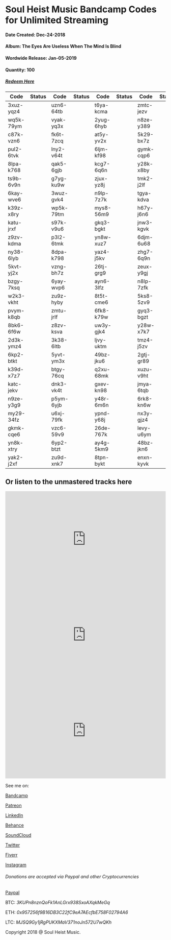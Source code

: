 # Soul Heist Music Bandcamp Codes for Unlimited Streaming
#### Date Created: Dec-24-2018
#### Album: **The Eyes Are Useless When The Mind Is Blind**
#### Wordwide Release: Jan-05-2019

#### Quantity: 100

##### [Redeem Here](http://soulheistmusic.bandcamp.com/yum)


**Code**  | **Status**	| **Code**  	| **Status** | **Code**		| **Status** | **Code**		| **Status**
------------- | -------------   |------------- | ------------- | ------------- | ----------------- | ------------- | -----------------
3xuz-yqz4     |			|uzn6-64tb | | t6ya-kcma     | |zmtc-jezv |
wq5k-79ym     |			|vyak-yq3x | |2yug-6hyb     | |n8ze-y389 |
c87k-vzn6     |			|fk6t-7zcq | | at5y-yv2x     | |5k29-bx7z |
pul2-6tvk     |			|lny2-v64t | |6ljm-kf98     | |gymk-cqp6 |
8lpa-k768     |			|qak5-6gjb | | kcg7-6q6n     ||y28k-x8by |
ts9b-6v9n     |			|g7yg-ku9w | |zjux-yz8j     | |tmk2-j2lf |
6kay-wve6     |			|3wuz-gvk4 | |n9lp-7z7k     | |tgya-kdva |
k39z-x8ry     |			|wp5k-79tm | |mys8-56m9     | |h67y-j6n6 |
katu-jrxf     |			|s97k-v9u6 | |gkq3-bgkt     | |jnw3-kgvk |
z9zv-kdma     |			|p3l2-6tmk | |yn8w-xuz7     | |6djm-6u68 |
ny38-6lyb     |			|8dpa-k798 | |yaz4-j5kv     | |zhg7-6q9n |
5kvt-yj2x     |			|vzng-bh7z | |26tj-grg9     | |zeux-y9gj |
bzgy-7ksq     |			|6yay-wvp6 | |ayn6-3lfz     | |n8lp-7zfk |
w2k3-vkht     |			|zu9z-hyby | |8t5t-cme6     | |5ks8-5zv9 |
pvym-k8qb     |			|zmtu-jrlf | |6fk8-k79w     | |gyq3-bgzt |
8bk6-6f6w     |			|z8zv-ksva | |uw3y-gjk4     | |y28w-x7k7 |
2d3k-ymz4     |			|3k38-6ltb | |ljvy-uktm     | |tmz4-j5zv |
6kp2-btkt     |			|5yvt-ym3x | |49bz-jku6     | |2gtj-gr89 |
k39d-x7z7     |			|btgy-76cq | |q2xu-68mk     | |xuzu-v9ht |
katc-jekv     |			|dnk3-vk4t | |gxev-kn98     | |jmya-6tqb |
n9ze-y3g9     |			|p5ym-6yjb | |y48r-6m6n     | |6rk8-kn6w |
my29-34fz     |			|u6xj-79fk | |ypnd-y68j     | |nx3y-gjz4 |
gkmk-cqe6     |			|vzc6-59v9 | |26de-767k     | |levy-u6ym |
yn8k-xtry     |			|6yp2-btzt | |ay4g-5km9     | |48bz-jkn6 |
yak2-j2xf     |			|zu9d-xnk7 | |8tpn-bykt     | |enxn-kyvk |


## Or listen to the unmastered tracks here
<iframe width="100%" height="300" scrolling="no" frameborder="no" allow="autoplay" src="https://w.soundcloud.com/player/?url=https%3A//api.soundcloud.com/tracks/522703248&color=%23ff5500&auto_play=true&hide_related=false&show_comments=true&show_user=true&show_reposts=false&show_teaser=true&visual=true"></iframe>

<iframe width="100%" height="300" scrolling="no" frameborder="no" allow="autoplay" src="https://w.soundcloud.com/player/?url=https%3A//api.soundcloud.com/tracks/507471927&color=%23ff5500&auto_play=true&hide_related=false&show_comments=true&show_user=true&show_reposts=false&show_teaser=true&visual=true"></iframe>

<iframe width="100%" height="300" scrolling="no" frameborder="no" allow="autoplay" src="https://w.soundcloud.com/player/?url=https%3A//api.soundcloud.com/tracks/502724955&color=%23ff5500&auto_play=true&hide_related=false&show_comments=true&show_user=true&show_reposts=false&show_teaser=true&visual=true"></iframe>

See me on:

[Bandcamp](soulheistmusic.bandcamp.com)

[Patreon](https://patreon.com/soulheistph)
		
[LinkedIn](https://www.linkedin.com/in/vicentereyes0888/)

[Behance](https://www.behance.net/icenreyes773d)

[SoundCloud](https://soundcloud.com/soulheistph)

[Twitter](https://twitter.com/icen814)

[Fiverr](https://www.fiverr.com/enchong14)

[Instagram](https://instagram.com/icen.reyes)

###### Donations are accepted via Paypal and other Cryptocurrencies
[Paypal](https://paypal.me/vicentegreyes)

BTC: _3KUPn8nznQoFk1AnLGrx938SxoAXqkMeGq_

ETH: _0x957256f9B16DB3C22fC9eA7AEcfbE758F02794A6_

LTC: _MJSQ9Gy1jRgPUKXMaV371noJn572U7wQKh_


<section class="footer">
<p class="credits">
Copyright 2018 @ Soul Heist Music.
</p>

    
